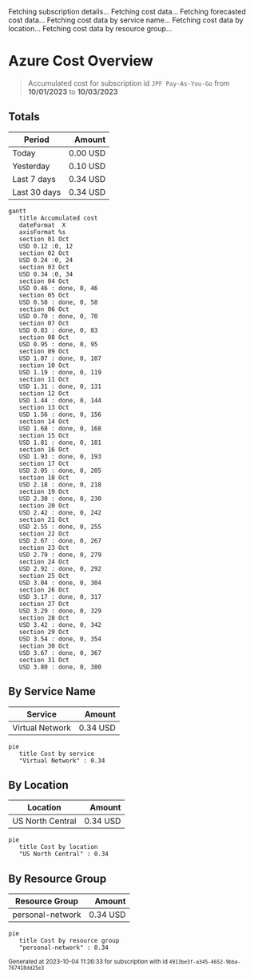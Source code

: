 Fetching subscription details...
Fetching cost data...
Fetching forecasted cost data...
Fetching cost data by service name...
Fetching cost data by location...
Fetching cost data by resource group...
# Azure Cost Overview

> Accumulated cost for subscription id `JPF Pay-As-You-Go` from **10/01/2023** to **10/03/2023**

## Totals

|Period|Amount|
|---|---:|
|Today|0.00 USD|
|Yesterday|0.10 USD|
|Last 7 days|0.34 USD|
|Last 30 days|0.34 USD|

```mermaid
gantt
   title Accumulated cost
   dateFormat  X
   axisFormat %s
   section 01 Oct
   USD 0.12 :0, 12
   section 02 Oct
   USD 0.24 :0, 24
   section 03 Oct
   USD 0.34 :0, 34
   section 04 Oct
   USD 0.46 : done, 0, 46
   section 05 Oct
   USD 0.58 : done, 0, 58
   section 06 Oct
   USD 0.70 : done, 0, 70
   section 07 Oct
   USD 0.83 : done, 0, 83
   section 08 Oct
   USD 0.95 : done, 0, 95
   section 09 Oct
   USD 1.07 : done, 0, 107
   section 10 Oct
   USD 1.19 : done, 0, 119
   section 11 Oct
   USD 1.31 : done, 0, 131
   section 12 Oct
   USD 1.44 : done, 0, 144
   section 13 Oct
   USD 1.56 : done, 0, 156
   section 14 Oct
   USD 1.68 : done, 0, 168
   section 15 Oct
   USD 1.81 : done, 0, 181
   section 16 Oct
   USD 1.93 : done, 0, 193
   section 17 Oct
   USD 2.05 : done, 0, 205
   section 18 Oct
   USD 2.18 : done, 0, 218
   section 19 Oct
   USD 2.30 : done, 0, 230
   section 20 Oct
   USD 2.42 : done, 0, 242
   section 21 Oct
   USD 2.55 : done, 0, 255
   section 22 Oct
   USD 2.67 : done, 0, 267
   section 23 Oct
   USD 2.79 : done, 0, 279
   section 24 Oct
   USD 2.92 : done, 0, 292
   section 25 Oct
   USD 3.04 : done, 0, 304
   section 26 Oct
   USD 3.17 : done, 0, 317
   section 27 Oct
   USD 3.29 : done, 0, 329
   section 28 Oct
   USD 3.42 : done, 0, 342
   section 29 Oct
   USD 3.54 : done, 0, 354
   section 30 Oct
   USD 3.67 : done, 0, 367
   section 31 Oct
   USD 3.80 : done, 0, 380
```

## By Service Name

|Service|Amount|
|---|---:|
|Virtual Network|0.34 USD|

```mermaid
pie
   title Cost by service
   "Virtual Network" : 0.34
```

## By Location

|Location|Amount|
|---|---:|
|US North Central|0.34 USD|

```mermaid
pie
   title Cost by location
   "US North Central" : 0.34
```

## By Resource Group

|Resource Group|Amount|
|---|---:|
|personal-network|0.34 USD|

```mermaid
pie
   title Cost by resource group
   "personal-network" : 0.34
```

<sup>Generated at 2023-10-04 11:26:33 for subscription with id `4913be3f-a345-4652-9bba-767418dd25e3`</sup>
